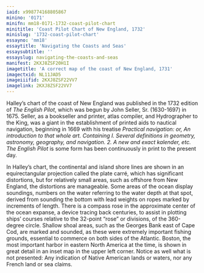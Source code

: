 ```yaml
---
iaid: x998774168805867
minino: '0171'
minifn: mm18-0171-1732-coast-pilot-chart
minititle: 'Coast Pilot Chart of New England, 1732'
minislug: '1732-coast-pilot-chart'
essayno: 'mm18'
essaytitle: 'Navigating the Coasts and Seas'
essaysubtitle: ''
essayslug: navigating-the-coasts-and-seas
manifest: 2KXJ8ZSF20H1I
imagetitle: 'A correct map of the coast of New England, 1731'
imagectxid: NL11JAD5
imageiiifid: 2KXJ8ZSF22VV7
imagelink: 2KXJ8ZSF22VV7
---
```

Halley’s chart of the coast of New England was published in the 1732 edition of _The English Pilot_, which was begun by John Seller, Sr. (1630-1697) in 1675. Seller, as a bookseller and printer, atlas compiler, and Hydrographer to the King, was a giant in the establishment of printed aids to nautical navigation, beginning in 1669 with his treatise _Practical navigation: or, An introduction to that whole art. Containing I. Several definitions in geometry, astronomy, geography, and navigation. 2. A new and exact kalender, etc._ _The English Pilot_ is some form has been continuously in print to the present day. 

In Halley’s chart, the continental and island shore lines are shown in an equirectangular projection called the plate carré, which has significant distortions, but for relatively small areas, such as offshore from New England, the distortions are manageable. Some areas of the ocean display soundings, numbers on the water referring to the water depth at that spot, derived from sounding the bottom with lead weights on ropes marked by increments of length. There is a compass rose in the approximate center of the ocean expanse, a device tracing back centuries, to assist in plotting ships’ courses relative to the 32-point “rose” or divisions, of the 360-degree circle. Shallow shoal areas, such as the Georges Bank east of Cape Cod, are marked and sounded, as these were extremely important fishing grounds, essential to commerce on both sides of the Atlantic. Boston, the most important harbor in eastern North America at the time, is shown in great detail in an inset map in the upper left corner. Notice as well what is not presented: Any indication of Native American lands or waters, nor any French land or sea claims. 



